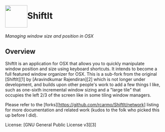 <h1><img src="https://github.com/rcarmo/ShiftIt/raw/incremental_sizing/artwork/ShiftIt.png" width="72" height="72" valign="middle"/>ShiftIt </h1>

*Managing window size and position in OSX*

Overview
--------

ShiftIt is an application for OSX that allows you to quickly manipulate window position and size using keyboard shortcuts. It intends to become a full featured window organizer for OSX.
This is a sub-fork from the original [ShiftIt][1] by [Aravindkumar Rajendiran][2] which is not longer under development, and builds upon other people's work to add a few things I like, such as one-sixth incremental window sizing and a "large tile" that occupies the left 2/3 of the screen like in some tiling window managers.

Please refer to the [forks][https://github.com/rcarmo/ShiftIt/network] listing for more documentation and related work (kudos to the folk who picked this up before I did).

License: [GNU General Public License v3][3]